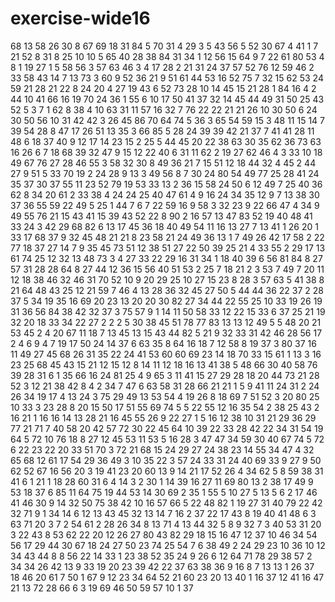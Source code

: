 # exercise-wide16
68
13
58
26
30
8
67
69
18
31
84
5
70
31
4
29
3
5
43
56
5
52
30
67
4
41
1
7
21
52
8
31
8
25
10
10
5
65
40
28
38
84
31
34
1
12
56
15
64
9
7
22
61
80
53
4
8
1
19
27
1
5
58
56
3
57
63
46
3
4
17
28
2
21
31
24
37
57
52
76
12
59
46
2
33
58
43
14
7
13
73
3
60
9
52
36
21
9
51
61
44
53
16
52
75
7
32
15
62
53
24
59
21
28
21
22
8
24
20
4
27
19
43
6
52
73
28
10
14
45
15
21
28
1
84
16
4
2
44
10
41
66
16
19
70
24
36
1
55
6
10
17
50
41
37
32
14
45
44
49
31
50
25
43
52
5
3
7
1
62
8
38
4
10
63
31
11
57
16
32
7
76
22
22
21
21
26
10
30
50
6
24
30
50
56
10
31
42
42
3
26
45
86
70
64
74
5
36
3
65
54
59
15
3
48
11
15
14
7
39
54
28
8
47
17
26
51
13
35
3
66
85
5
28
24
39
39
42
21
37
7
41
41
28
11
48
6
18
37
40
9
12
17
14
23
15
2
25
5
44
45
20
22
38
63
30
35
62
36
73
63
16
26
6
7
18
68
39
32
47
9
15
12
22
40
6
31
11
62
2
19
27
62
46
4
3
33
10
18
49
67
76
27
28
46
55
3
58
32
30
8
49
36
21
7
15
51
12
18
44
32
4
45
2
44
27
9
51
5
33
70
19
2
24
28
9
13
3
49
56
8
7
30
24
80
54
49
77
25
28
41
24
35
37
30
37
55
11
23
52
79
19
53
33
13
2
36
15
58
24
50
6
12
49
7
25
40
36
62
8
34
20
61
2
33
38
4
24
24
25
40
47
61
4
9
16
24
34
35
12
9
7
13
38
30
37
36
55
59
22
49
5
25
1
44
7
6
7
22
59
16
9
58
3
32
23
9
22
66
47
4
34
9
49
55
76
21
15
43
41
15
39
43
52
22
8
90
2
16
57
13
47
83
52
19
40
48
41
33
24
3
42
29
68
82
6
13
17
45
36
18
40
49
54
11
16
13
27
7
13
41
1
26
20
1
33
17
68
37
9
32
45
48
21
21
8
23
58
21
24
49
36
13
1
7
49
26
42
17
58
2
22
77
18
37
27
14
7
9
35
45
73
51
12
38
51
27
22
50
39
25
21
4
33
55
2
29
17
13
61
74
25
12
32
13
48
73
3
4
27
33
22
29
16
31
34
1
18
40
39
6
56
81
84
8
27
57
31
28
28
64
8
27
44
12
36
15
56
40
51
53
2
25
7
18
21
2
3
53
7
49
7
20
11
12
18
38
46
32
46
31
70
52
10
9
20
29
25
10
27
15
23
8
28
3
57
63
5
41
38
8
21
64
48
43
25
12
21
59
7
46
4
13
28
36
32
45
27
50
5
44
44
36
22
37
2
28
37
5
34
19
35
16
69
20
23
13
20
20
30
82
27
34
44
22
55
25
10
33
19
26
19
31
36
56
84
38
42
32
37
3
75
57
9
1
14
11
50
58
33
12
22
15
33
6
37
25
21
19
32
20
18
33
34
22
27
2
2
2
5
30
38
45
51
78
77
83
13
13
12
49
5
5
48
20
21
53
45
2
4
20
67
11
18
7
13
45
13
15
43
44
82
5
21
9
32
33
31
42
46
28
56
17
2
4
6
9
4
7
19
17
50
24
14
37
6
63
35
8
64
16
18
7
12
58
8
19
37
3
80
37
16
11
49
27
45
68
26
31
35
22
24
41
53
60
60
69
23
14
18
70
33
15
61
1
13
3
16
23
25
68
45
43
15
21
12
15
12
8
14
11
12
18
16
13
41
38
5
48
66
30
40
58
76
39
28
31
6
1
35
66
16
24
81
25
4
9
65
3
11
41
15
27
29
28
18
20
44
73
21
28
52
3
12
21
38
42
8
4
2
34
7
47
6
63
58
31
28
66
21
21
1
5
9
41
11
24
31
2
24
26
34
19
17
4
13
24
3
75
29
49
13
53
54
4
19
26
8
18
69
7
51
52
3
20
80
25
10
33
3
23
28
8
20
15
50
17
51
55
69
74
5
5
22
55
12
16
35
54
2
38
25
43
2
16
21
1
16
16
14
13
28
21
16
45
55
26
9
22
27
1
5
16
12
38
10
31
21
29
36
29
77
21
71
7
40
58
20
42
57
72
30
22
45
64
10
39
22
33
28
42
22
34
31
54
19
64
5
72
10
76
18
8
27
12
45
53
11
53
5
16
28
3
47
47
34
59
30
40
67
74
5
72
6
22
23
22
20
33
51
70
3
72
21
68
15
24
29
27
24
38
23
14
55
34
47
4
32
65
68
12
61
17
54
29
36
49
3
10
35
22
3
57
24
33
31
24
40
69
33
9
27
9
50
62
52
67
16
56
20
3
19
41
23
20
60
13
9
14
21
17
52
26
4
34
62
5
8
59
38
31
41
6
1
21
1
18
28
60
31
6
4
14
3
2
30
1
14
39
16
27
11
69
80
13
2
38
17
49
9
53
18
37
6
85
11
64
75
19
44
53
14
30
69
2
35
1
55
5
10
27
5
13
5
6
2
17
46
41
46
30
9
14
32
50
75
38
42
10
16
57
66
5
22
48
82
1
19
27
31
40
79
22
42
32
71
9
1
34
14
6
12
13
43
45
32
13
14
7
16
2
37
22
17
43
8
19
40
41
48
6
3
63
71
20
3
7
2
54
61
2
28
26
34
8
13
71
4
13
44
32
5
8
9
32
7
3
40
53
31
20
3
22
43
8
53
62
22
20
12
26
27
80
43
82
29
18
15
16
47
12
37
10
46
34
54
56
17
29
44
30
67
18
24
27
50
23
74
25
54
7
6
38
49
2
24
29
23
10
36
10
12
34
43
44
8
8
56
22
14
33
1
23
38
52
35
24
9
26
6
12
64
71
78
29
38
57
2
34
34
26
42
13
9
33
19
20
23
39
42
22
37
63
38
36
9
16
8
7
13
13
1
26
37
18
46
20
61
7
50
1
67
9
12
23
34
64
52
21
60
23
20
13
40
1
16
37
12
41
16
47
21
13
72
28
66
6
3
19
69
46
50
59
57
10
1
37

